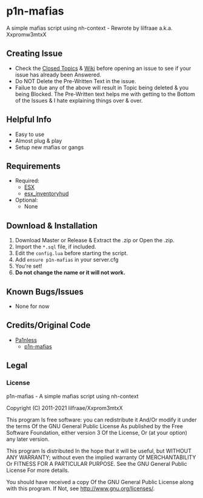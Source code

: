 # p1n-mafias
A simple mafias script using nh-context - Rewrote by lilfraae a.k.a. Xxpromw3mtxX

## Creating Issue
* Check the [Closed Topics](https://github.com/xxpromw3mtxx/p1n-mafias/issues?q=is%3Aissue+is%3Aclosed) & [Wiki](https://github.com/Xxpromw3mtxX/p1n-mafias/wiki) before opening an issue to see if your issue has already been Answered.
* Do NOT Delete the Pre-Written Text in the issue.
* Failue to due any of the above will result in Topic being deleted & you being Blocked. The Pre-Written text helps me with getting to the Bottom of the Issues & I hate explaining things over & over.

## Helpful Info
* Easy to use
* Almost plug & play
* Setup new mafias or gangs

## Requirements
* Required:
    * [ESX](https://github.com/esx-framework/esx-legacy/tree/main/%5Besx%5D/es_extended)
    * [esx_inventoryhud](https://github.com/Trsak/esx_inventoryhud)
* Optional:
    * None

## Download & Installation
1. Download Master or Release & Extract the .zip or Open the .zip.
2. Import the `*.sql` file, if included.
3. Edit the `config.lua` before starting the script.
4. Add `ensure p1n-mafias` in your server.cfg
5. You're set!
6. **Do not change the name or it will not work.**

## Known Bugs/Issues
* None for now

## Credits/Original Code
* [Pa1nless](https://github.com/Pa1nless)
    * [p1n-mafias](https://github.com/Pa1nless/p1n-mafias)

## Legal
### License
p1n-mafias - A simple mafias script using nh-context

Copyright (C) 2011-2021 lilfraae/Xxprom3mtxX

This program Is free software: you can redistribute it And/Or modify it under the terms Of the GNU General Public License As published by the Free Software Foundation, either version 3 Of the License, Or (at your option) any later version.

This program Is distributed In the hope that it will be useful, but WITHOUT ANY WARRANTY; without even the implied warranty Of MERCHANTABILITY Or FITNESS FOR A PARTICULAR PURPOSE. See the GNU General Public License For more details.

You should have received a copy Of the GNU General Public License along with this program. If Not, see http://www.gnu.org/licenses/.
